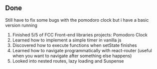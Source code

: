 ## Done

Still have to fix some bugs with the pomodoro clock but i have a basic version running

1. Finished 5/5 of FCC Front-end libraries projects: Pomodoro Clock
2. Learned how to implement a simple timer in vanilla js 
3. Discovered how to execute functions when setState finishes
4. Learned how to navigate programmatically with react-router (useful when you want to navigate after something else happens)
5. Looked into nested routes, lazy loading and Suspense 
